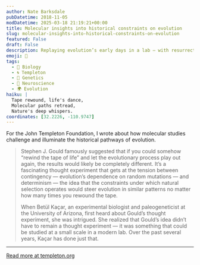 ```yaml
---
author: Nate Barksdale
pubDatetime: 2018-11-05
modDatetime: 2025-03-18 21:19:21+00:00
title: Molecular insights into historical constraints on evolution
slug: molecular-insights-into-historical-constraints-on-evolution
featured: False
draft: False
description: Replaying evolution’s early days in a lab — with resurrected, billion-year-old genes
emoji: 🧬
tags:
  - 🦠 Biology
  - 🌀 Templeton
  - 🧬 Genetics
  - 🧠 Neuroscience
  - 🌍 Evolution
haiku: |
  Tape rewound, life's dance,  
  Molecular paths retread,  
  Nature's deep whispers.
coordinates: [32.2226, -110.9747]
---
```


For the John Templeton Foundation, I wrote about how molecular studies challenge and illuminate the historical pathways of evolution.

> Stephen J. Gould famously suggested that if you could somehow “rewind the tape of life” and let the evolutionary process play out again, the results would likely be completely different. It’s a fascinating thought experiment that gets at the tension between contingency — evolution’s dependence on random mutations — and determinism — the idea that the constraints under which natural selection operates would steer evolution in similar patterns no matter how many times you rewound the tape.
>
> When Betül Kaçar, an experimental biologist and paleogeneticist at the University of Arizona, first heard about Gould’s thought experiment, she was intrigued. She realized that Gould’s idea didn’t have to remain a thought experiment — it was something that could be studied at a small scale in a modern lab. Over the past several years, Kaçar has done just that.

---

[Read more at templeton.org](https://www.templeton.org/grant/molecular-insights-into-historical-constraints-on-evolution-2)
